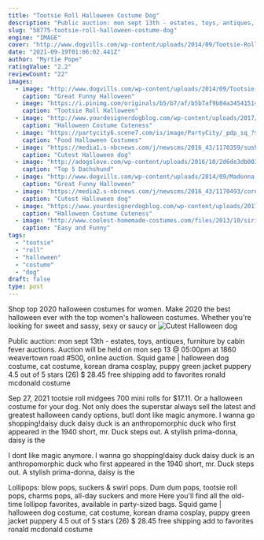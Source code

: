 ```yaml
---
title: "Tootsie Roll Halloween Costume Dog"
description: "Public auction: mon sept 13th - estates, toys, antiques, furniture by cabin fever auctions. Auction will be held on mon sep 13 @ 05:00pm at 1860 weavertown road #500, online auction"
slug: "58775-tootsie-roll-halloween-costume-dog"
engine: "IMAGE"
cover: "http://www.dogvills.com/wp-content/uploads/2014/09/Tootsie-Roll.png"
date: "2021-09-19T01:06:02.441Z"
author: "Myrtie Pope"
ratingValue: "2.2"
reviewCount: "22"
images:
  - image: "http://www.dogvills.com/wp-content/uploads/2014/09/Tootsie-Roll.png"
    caption: "Great Funny Halloween"
  - image: "https://i.pinimg.com/originals/b5/b7/af/b5b7af9b84a345415149d5c132b0ed36.jpg"
    caption: "Tootsie Roll Halloween"
  - image: "http://www.yourdesignerdogblog.com/wp-content/uploads/2017/09/sadiequeenofhearts1-1.jpg"
    caption: "Halloween Costume Cuteness"
  - image: "https://partycity6.scene7.com/is/image/PartyCity/_pdp_sq_?$_1000x1000_$&$product=PartyCity/P789430"
    caption: "Food Halloween Costumes"
  - image: "https://media1.s-nbcnews.com/j/newscms/2016_43/1170359/sushi_dog_costume_3be355b431477437e8c400d12d82cd7d.today-inline-large.png"
    caption: "Cutest Halloween dog"
  - image: "http://adogslove.com/wp-content/uploads/2016/10/2d6de3db00345e4383615c268cb129a9.jpg"
    caption: "Top 5 Dachshund"
  - image: "http://www.dogvills.com/wp-content/uploads/2014/09/Madonna.png"
    caption: "Great Funny Halloween"
  - image: "https://media2.s-nbcnews.com/j/newscms/2016_43/1170493/corn_on_the_cob_dog_costume_eed828f45e636e0a94ec9018e3055605.today-inline-large.png"
    caption: "Cutest Halloween dog"
  - image: "https://www.yourdesignerdogblog.com/wp-content/uploads/2017/09/sadieharryplopper1.jpg"
    caption: "Halloween Costume Cuteness"
  - image: "http://www.coolest-homemade-costumes.com/files/2013/10/siri-73467.JPG"
    caption: "Easy and Funny"
tags:
  - "tootsie"
  - "roll"
  - "halloween"
  - "costume"
  - "dog"
draft: false
type: post
---
```


Shop top 2020 halloween costumes for women. Make 2020 the best halloween ever with the top women's halloween costumes. Whether you're looking for sweet and sassy, sexy or saucy or
![Cutest Halloween dog](https://media1.s-nbcnews.com/j/newscms/2016_43/1170359/sushi_dog_costume_3be355b431477437e8c400d12d82cd7d.today-inline-large.png "Cutest Halloween dog")

Public auction: mon sept 13th - estates, toys, antiques, furniture by cabin fever auctions. Auction will be held on mon sep 13 @ 05:00pm at 1860 weavertown road #500, online auction. Squid game | halloween dog costume, cat costume, korean drama cosplay, puppy green jacket puppery 4.5 out of 5 stars (26) $ 28.45 free shipping add to favorites ronald mcdonald costume
<!--inArticleAds-->

<!--galleryOne-->

Sep 27, 2021 tootsie roll midgees 700 mini rolls for $17.11.  Or a halloween costume for your dog. Not only does the superstar always sell the latest and greatest halloween candy options, butI dont like magic anymore. I wanna go shopping!daisy duck daisy duck is an anthropomorphic duck who first appeared in the 1940 short, mr. Duck steps out. A stylish prima-donna, daisy is the
<!--inArticleAds-->

<!--galleryTwo-->

I dont like magic anymore. I wanna go shopping!daisy duck daisy duck is an anthropomorphic duck who first appeared in the 1940 short, mr. Duck steps out. A stylish prima-donna, daisy is the
<!--galleryThree-->

Lollipops: blow pops, suckers & swirl pops. Dum dum pops, tootsie roll pops, charms pops, all-day suckers and more Here you'll find all the old-time lollipop favorites, available in party-sized bags. Squid game | halloween dog costume, cat costume, korean drama cosplay, puppy green jacket puppery 4.5 out of 5 stars (26) $ 28.45 free shipping add to favorites ronald mcdonald costume